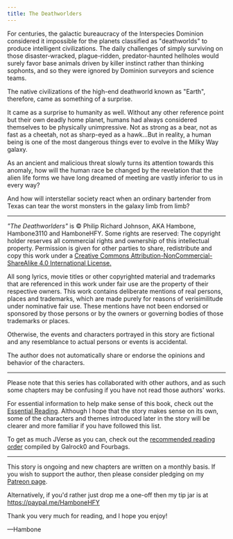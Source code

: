 ```yaml
---
title: The Deathworlders
---
```


For centuries, the galactic bureaucracy of the Interspecies Dominion considered
it impossible for the planets classified as "deathworlds" to produce intelligent
civilizations. The daily challenges of simply surviving on those
disaster-wracked, plague-ridden, predator-haunted hellholes would surely favor
base animals driven by killer instinct rather than thinking sophonts, and so
they were ignored by Dominion surveyors and science teams.

The native civilizations of the high-end deathworld known as "Earth", therefore,
came as something of a surprise.

It came as a surprise to humanity as well. Without any other reference point but
their own deadly home planet, humans had always considered themselves to be
physically unimpressive. Not as strong as a bear, not as fast as a cheetah, not
as sharp-eyed as a hawk...But in reality, a human being is one of the most
dangerous things ever to evolve in the Milky Way galaxy.  

As an ancient and malicious threat slowly turns its attention towards this
anomaly, how will the human race be changed by the revelation that the alien
life forms we have long dreamed of meeting are vastly inferior to us in every
way?

And how will interstellar society react when an ordinary bartender from Texas
can tear the worst monsters in the galaxy limb from limb?

---

*"The Deathworlders"* is © Philip Richard Johnson, AKA Hambone, Hambone3110 and
HamboneHFY. Some rights are reserved: The copyright holder reserves all
commercial rights and ownership of this intellectual property. Permission is
given for other parties to share, redistribute and copy this work under a
[Creative Commons Attribution-NonCommercial-ShareAlike 4.0 International
License.](https://creativecommons.org/licenses/by-nc-sa/4.0/)

All song lyrics, movie titles or other copyrighted material and trademarks that
are referenced in this work under fair use are the property of their respective
owners. This work contains deliberate mentions of real persons, places and
trademarks, which are made purely for reasons of verisimilitude under nominative
fair use. These mentions have not been endorsed or sponsored by those persons or
by the owners or governing bodies of those trademarks or places.

Otherwise, the events and characters portrayed in this story are fictional and
any resemblance to actual persons or events is accidental.

The author does not automatically share or endorse the opinions and behavior of
the characters.

---

Please note that this series has collaborated with other authors, and as such
some chapters may be confusing if you have not read those authors' works.

For essential information to help make sense of this book, check out the
[Essential
Reading](https://www.reddit.com/r/HFY/wiki/ref/universes/jenkinsverse/essential_reading_order).
Although I hope that the story makes sense on its own, some of the characters
and themes introduced later in the story will be clearer and more familiar if
you have followed this list.

To get as much JVerse as you can, check out the [recommended reading
order](https://www.reddit.com/r/HFY/wiki/ref/universes/jenkinsverse/chronological_reading_order)
compiled by Galrock0 and Fourbags.

---

This story is ongoing and new chapters are written on a monthly basis. If you
wish to support the author, then please consider pledging on my [Patreon
page](http://www.patreon.com/HamboneHFY).

Alternatively, if you'd rather just drop me a one-off then my tip jar is at
https://paypal.me/HamboneHFY

Thank you very much for reading, and I hope you enjoy!

—Hambone
